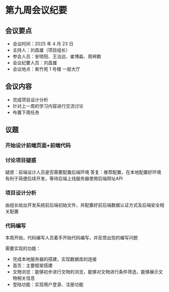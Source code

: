 # 第九周会议纪要

## 会议要点

* 会议时间：2025 年 4 月 23 日
* 主持人：刘昌雄（项目组长）
* 参会人员：安晓阳、王治远、崔博淼、周梓鹏
* 会议纪要人员：刘昌雄
* 会议地点：紫竹苑 1 号楼 一层大厅

## 会议内容

- 完成项目设计分析
- 针对上一周的学习内容进行交流讨论
- 布置下周任务

## 议题
### 开始设计前端页面+前端代码
### 讨论项目疑惑
疑惑：前端设计人员是否需要配置后端环境
答复：推荐配置，在本地配置好环境有利于简便后续开发，等待后端上线服务器使用后端网址API

### 项目设计分析

由组长给出开发系统前后端初始文件，并配置好前后端数据认证方式及后端安全相关配置

### 代码编写

本周开始，代码编写人员着手开始代码编写，并反馈出现的编写问题

需要实现的功能：

* 完成本地服务器的搭建，实现数据库的连接
* 首页：主要框架搭建
* 文物浏览：能够初步进行文物的浏览，能够对文物进行条件筛选，能够展示文物相关信息
* 登陆功能：实现用户登录、注册功能
